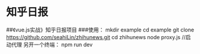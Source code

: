 # 知乎日报
##《vue.js实战》知乎日报项目
###使用： 
    mkdir example
    cd example
    git clone https://github.com/seahiLin/zhihunews.git
    cd zhihunews
    node proxy.js  //启动代理
    另开一个终端：
    npm run dev  
